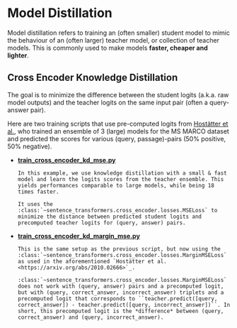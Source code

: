 # Model Distillation
Model distillation refers to training an (often smaller) student model to mimic the behaviour of an (often larger) teacher model, or collection of teacher models. This is commonly used to make models **faster, cheaper and lighter**.

## Cross Encoder Knowledge Distillation
The goal is to minimize the difference between the student logits (a.k.a. raw model outputs) and the teacher logits on the same input pair (often a query-answer pair).

Here are two training scripts that use pre-computed logits from [Hostätter et al.](https://arxiv.org/abs/2010.02666), who trained an ensemble of 3 (large) models for the MS MARCO dataset and predicted the scores for various (query, passage)-pairs (50% positive, 50% negative).

- **[train_cross_encoder_kd_mse.py](train_cross_encoder_kd_mse.py)**
    ```{eval-rst}
    In this example, we use knowledge distillation with a small & fast model and learn the logits scores from the teacher ensemble. This yields performances comparable to large models, while being 18 times faster.

    It uses the :class:`~sentence_transformers.cross_encoder.losses.MSELoss` to minimize the distance between predicted student logits and precomputed teacher logits for (query, answer) pairs.
    ```
- **[train_cross_encoder_kd_margin_mse.py](train_cross_encoder_kd_margin_mse.py)**
    ```{eval-rst}
    This is the same setup as the previous script, but now using the :class:`~sentence_transformers.cross_encoder.losses.MarginMSELoss` as used in the aforementioned `Hostätter et al. <https://arxiv.org/abs/2010.02666>`_.

    :class:`~sentence_transformers.cross_encoder.losses.MarginMSELoss` does not work with (query, answer) pairs and a precomputed logit, but with (query, correct_answer, incorrect_answer) triplets and a precomputed logit that corresponds to ``teacher.predict([query, correct_answer]) - teacher.predict([query, incorrect_answer])``. In short, this precomputed logit is the *difference* between (query, correct_answer) and (query, incorrect_answer).
    ```
